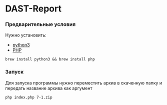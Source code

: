 # DAST-Report

### Предварительные условия 

Нужно установить:

* [python3](https://docs.python.org/3/) 
* [PHP](https://www.php.net/docs.php) 

```
brew install python3 && brew install php
```

### Запуск

Для запуска программы нужно переместить архив в скаченную папку и передать название архива как аргумент

```
php index.php 7-1.zip
```


